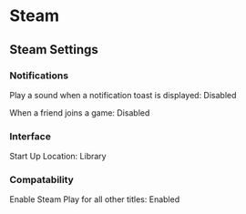 # Steam

## Steam Settings

### Notifications

Play a sound when a notification toast is displayed: Disabled

When a friend joins a game: Disabled

### Interface

Start Up Location: Library

### Compatability

Enable Steam Play for all other titles: Enabled
